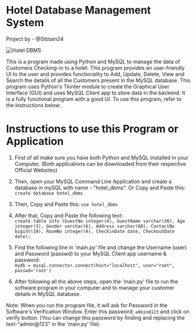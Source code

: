 # Hotel Database Management System
Project by - @Sibtain24

![Hotel DBMS](https://github.com/user-attachments/assets/84c1745c-93ca-4d6e-bf02-1b99e469cd5d)

This is a program made using Python and MySQL to manage the data of Customers Checking-in to a hotel. This program provides an user-friendly UI to the user and provides functionality to Add, Update, Delete, View and Search the details of all the Customers present in the MySQL database. This program uses Python's Tkinter module to create the Graphical User Interface (GUI) and uses MySQL Client app to store data in the backend. It is a fully functional program with a good UI. To use this program, refer to the instructions below:

# Instructions to use this Program or Application

1) First of all make sure you have both Python and MySQL installed in your Computer. (Both applications can be downloaded from their respective Official Websites)
   
2) Then, open your MySQL Command Line Application and create a database in mySQL with name - "hotel_dbms". Or Copy and Paste this: `create database hotel_dbms`

3) Then, Copy and Paste this: `use hotel_dbms`

4) After that, Copy and Paste the following text: <br>
  `create table info (GuestNo integer(4), GuestName varchar(30), Age integer(3), Gender varchar(6), Address varchar(80), ContactNo bigint(10), RoomNo integer(4), CheckinDate date, CheckoutDate date);`

5) Find the following line in 'main.py' file and change the Username (user) and Password (passwd) to your MySQL Client app username & password:<br>
   `mydb = mysql.connector.connect(host="localhost", user="root", passwd='root')`

6) After following all the above steps, open the 'main.py' file to run the software program in your computer and to manage your customer details in MySQL database.

Note: When you run the program file, it will ask for Password in the Software's Verification Window. Enter this password: `admin@123` and click on verify button.
(You can change this password by finding and replacing the text-"admin@123" in the 'main.py' file)
